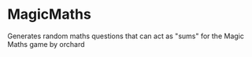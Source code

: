# MagicMaths
Generates random maths questions that can act as "sums" for the Magic Maths game by orchard
